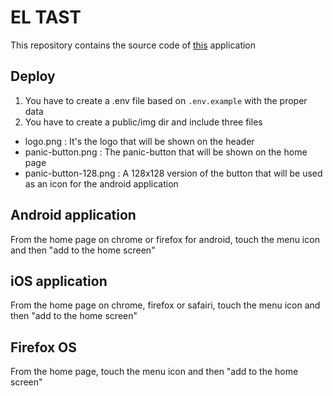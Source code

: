 # EL TAST
This repository contains the source code of [this](http://eltast-spacebar.rhcloud.com/) application

## Deploy
 1. You have to create a .env file based on `.env.example` with the proper data
 2. You have to create a public/img dir and include three files
   * logo.png : It's the logo that will be shown on the header
   * panic-button.png : The panic-button that will be shown on the home page
   * panic-button-128.png : A 128x128 version of the button that will be used as an icon for the android application
## Android application
From the home page on chrome or firefox for android, touch the menu icon and then "add to the home screen"

## iOS application
From the home page on chrome, firefox or safairi, touch the menu icon and then "add to the home screen"

## Firefox OS
From the home page, touch the menu icon and then "add to the home screen"
